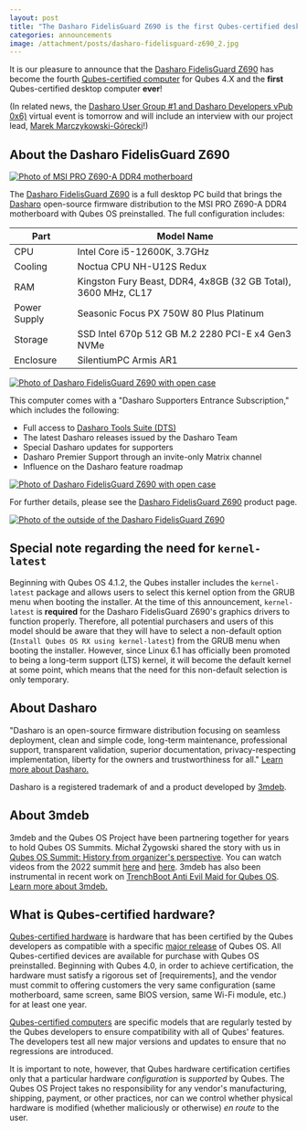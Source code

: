 ```yaml
---
layout: post
title: "The Dasharo FidelisGuard Z690 is the first Qubes-certified desktop computer!"
categories: announcements
image: /attachment/posts/dasharo-fidelisguard-z690_2.jpg
---
```


It is our pleasure to announce that the [Dasharo FidelisGuard Z690](https://3mdeb.com/shop/open-source-hardware/dasharo-fidelisguard-z690-qubes-os-certified/) has become the fourth [Qubes-certified computer](/doc/certified-hardware/) for Qubes 4.X and the **first** Qubes-certified desktop computer **ever**!

(In related news, the [Dasharo User Group #1 and Dasharo Developers vPub 0x6)](/news/2023/03/15/marek-marczykowski-gorecki-interviewed-dasharo-virtual-event) virtual event is tomorrow and will include an interview with our project lead, [Marek Marczykowski-Górecki](/team/#marek-marczykowski-górecki)!)

## About the Dasharo FidelisGuard Z690

[![Photo of MSI PRO Z690-A DDR4 motherboard](/attachment/posts/dasharo-fidelisguard-z690_1.jpg)](https://3mdeb.com/shop/open-source-hardware/dasharo-fidelisguard-z690-qubes-os-certified/)

The [Dasharo FidelisGuard Z690](https://3mdeb.com/shop/open-source-hardware/dasharo-fidelisguard-z690-qubes-os-certified/) is a full desktop PC build that brings the [Dasharo](https://dasharo.com/) open-source firmware distribution to the MSI PRO Z690-A DDR4 motherboard with Qubes OS preinstalled. The full configuration includes:

| Part         | Model Name                                                     |
|------------- | -------------------------------------------------------------- |
| CPU	         | Intel Core i5-12600K, 3.7GHz                                   |
| Cooling	     | Noctua CPU NH-U12S Redux                                       |
| RAM	         | Kingston Fury Beast, DDR4, 4x8GB (32 GB Total), 3600 MHz, CL17 |
| Power Supply | Seasonic Focus PX 750W 80 Plus Platinum                        |
| Storage      | SSD Intel 670p 512 GB M.2 2280 PCI-E x4 Gen3 NVMe              |
| Enclosure	   | SilentiumPC Armis AR1                                          |

[![Photo of Dasharo FidelisGuard Z690 with open case](/attachment/posts/dasharo-fidelisguard-z690_2.jpg)](https://3mdeb.com/shop/open-source-hardware/dasharo-fidelisguard-z690-qubes-os-certified/)

This computer comes with a "Dasharo Supporters Entrance Subscription," which includes the following:

- Full access to [Dasharo Tools Suite (DTS)](https://docs.dasharo.com/dasharo-tools-suite/overview/)
- The latest Dasharo releases issued by the Dasharo Team
- Special Dasharo updates for supporters
- Dasharo Premier Support through an invite-only Matrix channel
- Influence on the Dasharo feature roadmap

[![Photo of Dasharo FidelisGuard Z690 with open case](/attachment/posts/dasharo-fidelisguard-z690_3.jpg)](https://3mdeb.com/shop/open-source-hardware/dasharo-fidelisguard-z690-qubes-os-certified/)

For further details, please see the [Dasharo FidelisGuard Z690](https://3mdeb.com/shop/open-source-hardware/dasharo-fidelisguard-z690-qubes-os-certified/) product page.

[![Photo of the outside of the Dasharo FidelisGuard Z690](/attachment/posts/dasharo-fidelisguard-z690_4.jpg)](https://3mdeb.com/shop/open-source-hardware/dasharo-fidelisguard-z690-qubes-os-certified/)

## Special note regarding the need for `kernel-latest`

Beginning with Qubes OS 4.1.2, the Qubes installer includes the `kernel-latest` package and allows users to select this kernel option from the GRUB menu when booting the installer. At the time of this announcement, `kernel-latest` is **required** for the Dasharo FidelisGuard Z690's graphics drivers to function properly. Therefore, all potential purchasers and users of this model should be aware that they will have to select a non-default option (`Install Qubes OS RX using kernel-latest`) from the GRUB menu when booting the installer. However, since Linux 6.1 has officially been promoted to being a long-term support (LTS) kernel, it will become the default kernel at some point, which means that the need for this non-default selection is only temporary.

## About Dasharo

"Dasharo is an open-source firmware distribution focusing on seamless deployment, clean and simple code, long-term maintenance, professional support, transparent validation, superior documentation, privacy-respecting implementation, liberty for the owners and trustworthiness for all." [Learn more about Dasharo.](https://docs.dasharo.com/osf-trivia-list/dasharo/)

Dasharo is a registered trademark of and a product developed by [3mdeb](https://3mdeb.com/).

## About 3mdeb

3mdeb and the Qubes OS Project have been partnering together for years to hold Qubes OS Summits. Michał Żygowski shared the story with us in [Qubes OS Summit: History from organizer's perspective](/news/2022/09/07/qubes-os-summit-history/). You can watch videos from the 2022 summit [here](https://www.youtube.com/watch?v=hkWWz3xGqS8) and [here](https://www.youtube.com/watch?v=A9GrlQsQc7Q). 3mdeb has also been instrumental in recent work on [TrenchBoot Anti Evil Maid for Qubes OS](/news/2023/01/31/trenchboot-aem-for-qubes-os/). [Learn more about 3mdeb.](https://3mdeb.com/about-us/)

## What is Qubes-certified hardware?

[Qubes-certified hardware](/doc/certified-hardware/) is hardware that has been certified by the Qubes developers as compatible with a specific [major release](/doc/version-scheme/) of Qubes OS. All Qubes-certified devices are available for purchase with Qubes OS preinstalled. Beginning with Qubes 4.0, in order to achieve certification, the hardware must satisfy a rigorous set of [requirements], and the vendor must commit to offering customers the very same configuration (same motherboard, same screen, same BIOS version, same Wi-Fi module, etc.) for at least one year.

[Qubes-certified computers](/doc/certified-hardware/#qubes-certified-computers) are specific models that are regularly tested by the Qubes developers to ensure compatibility with all of Qubes' features. The developers test all new major versions and updates to ensure that no regressions are introduced.

It is important to note, however, that Qubes hardware certification certifies only that a particular hardware *configuration* is *supported* by Qubes. The Qubes OS Project takes no responsibility for any vendor's manufacturing, shipping, payment, or other practices, nor can we control whether physical hardware is modified (whether maliciously or otherwise) *en route* to the user.
